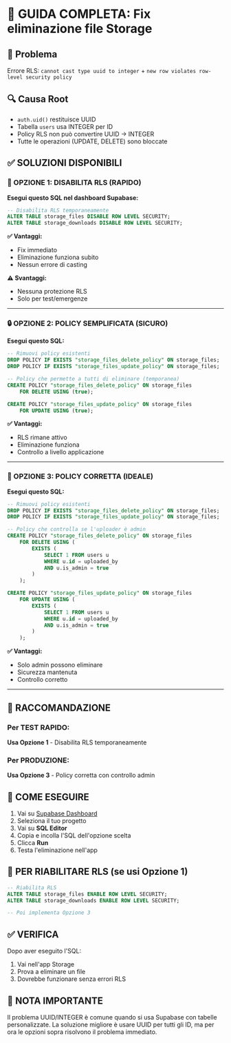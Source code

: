 # 🔧 GUIDA COMPLETA: Fix eliminazione file Storage

## 🐛 Problema
Errore RLS: `cannot cast type uuid to integer` + `new row violates row-level security policy`

## 🔍 Causa Root
- `auth.uid()` restituisce UUID
- Tabella `users` usa INTEGER per ID
- Policy RLS non può convertire UUID → INTEGER
- Tutte le operazioni (UPDATE, DELETE) sono bloccate

## ✅ SOLUZIONI DISPONIBILI

### 🚨 OPZIONE 1: DISABILITA RLS (RAPIDO)
**Esegui questo SQL nel dashboard Supabase:**

```sql
-- Disabilita RLS temporaneamente
ALTER TABLE storage_files DISABLE ROW LEVEL SECURITY;
ALTER TABLE storage_downloads DISABLE ROW LEVEL SECURITY;
```

**✅ Vantaggi:**
- Fix immediato
- Eliminazione funziona subito
- Nessun errore di casting

**⚠️ Svantaggi:**
- Nessuna protezione RLS
- Solo per test/emergenze

---

### 🔒 OPZIONE 2: POLICY SEMPLIFICATA (SICURO)
**Esegui questo SQL:**

```sql
-- Rimuovi policy esistenti
DROP POLICY IF EXISTS "storage_files_delete_policy" ON storage_files;
DROP POLICY IF EXISTS "storage_files_update_policy" ON storage_files;

-- Policy che permette a tutti di eliminare (temporanea)
CREATE POLICY "storage_files_delete_policy" ON storage_files
    FOR DELETE USING (true);

CREATE POLICY "storage_files_update_policy" ON storage_files
    FOR UPDATE USING (true);
```

**✅ Vantaggi:**
- RLS rimane attivo
- Eliminazione funziona
- Controllo a livello applicazione

---

### 🎯 OPZIONE 3: POLICY CORRETTA (IDEALE)
**Esegui questo SQL:**

```sql
-- Rimuovi policy esistenti
DROP POLICY IF EXISTS "storage_files_delete_policy" ON storage_files;
DROP POLICY IF EXISTS "storage_files_update_policy" ON storage_files;

-- Policy che controlla se l'uploader è admin
CREATE POLICY "storage_files_delete_policy" ON storage_files
    FOR DELETE USING (
        EXISTS (
            SELECT 1 FROM users u 
            WHERE u.id = uploaded_by 
            AND u.is_admin = true
        )
    );

CREATE POLICY "storage_files_update_policy" ON storage_files
    FOR UPDATE USING (
        EXISTS (
            SELECT 1 FROM users u 
            WHERE u.id = uploaded_by 
            AND u.is_admin = true
        )
    );
```

**✅ Vantaggi:**
- Solo admin possono eliminare
- Sicurezza mantenuta
- Controllo corretto

---

## 🎯 RACCOMANDAZIONE

### Per TEST RAPIDO:
**Usa Opzione 1** - Disabilita RLS temporaneamente

### Per PRODUZIONE:
**Usa Opzione 3** - Policy corretta con controllo admin

## 📝 COME ESEGUIRE

1. Vai su [Supabase Dashboard](https://supabase.com/dashboard)
2. Seleziona il tuo progetto
3. Vai su **SQL Editor**
4. Copia e incolla l'SQL dell'opzione scelta
5. Clicca **Run**
6. Testa l'eliminazione nell'app

## 🔄 PER RIABILITARE RLS (se usi Opzione 1)

```sql
-- Riabilita RLS
ALTER TABLE storage_files ENABLE ROW LEVEL SECURITY;
ALTER TABLE storage_downloads ENABLE ROW LEVEL SECURITY;

-- Poi implementa Opzione 3
```

## ✅ VERIFICA

Dopo aver eseguito l'SQL:
1. Vai nell'app Storage
2. Prova a eliminare un file
3. Dovrebbe funzionare senza errori RLS

## 🚨 NOTA IMPORTANTE

Il problema UUID/INTEGER è comune quando si usa Supabase con tabelle personalizzate. La soluzione migliore è usare UUID per tutti gli ID, ma per ora le opzioni sopra risolvono il problema immediato.
